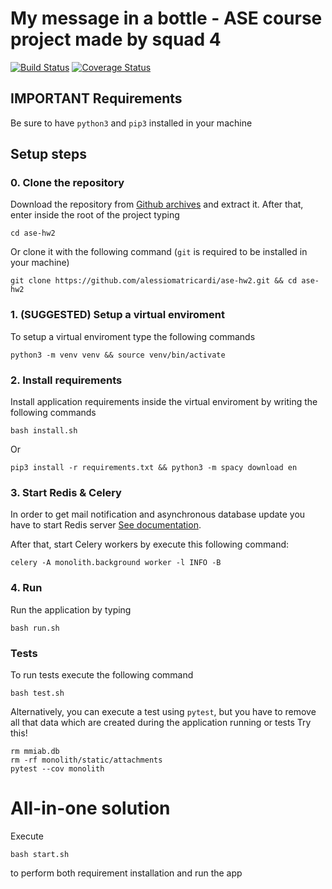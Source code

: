 # My message in a bottle - ASE course project made by squad 4

[![Build Status](https://app.travis-ci.com/alessiomatricardi/ase-hw2.svg?token=27PrqUDodvhxobq6Hmxx&branch=master)](https://app.travis-ci.com/alessiomatricardi/ase-hw2) [![Coverage Status](https://coveralls.io/repos/github/alessiomatricardi/ase-hw2/badge.svg?branch=master)](https://coveralls.io/github/alessiomatricardi/ase-hw2?branch=master)

## IMPORTANT Requirements
Be sure to have `python3` and `pip3` installed in your machine

## Setup steps

### 0. Clone the repository
Download the repository from [Github archives](https://github.com/alessiomatricardi/ase-hw2/archive/refs/heads/master.zip) and extract it. After that, enter inside the root of the project typing

```
cd ase-hw2
```

Or clone it with the following command (`git` is required to be installed in your machine)

```
git clone https://github.com/alessiomatricardi/ase-hw2.git && cd ase-hw2
```


### 1. (SUGGESTED) Setup a virtual enviroment
To setup a virtual enviroment type the following commands

```
python3 -m venv venv && source venv/bin/activate
```

### 2. Install requirements
Install application requirements inside the virtual enviroment by writing the following commands

```
bash install.sh
```

Or

```
pip3 install -r requirements.txt && python3 -m spacy download en
```

### 3. Start Redis & Celery
In order to get mail notification and asynchronous database update you have to start Redis server [See documentation](https://tableplus.com/blog/2018/10/how-to-start-stop-restart-redis.html).

After that, start Celery workers by execute this following command:

```
celery -A monolith.background worker -l INFO -B
```

### 4. Run
Run the application by typing

```
bash run.sh
```

### Tests
To run tests execute the following command

```
bash test.sh
```

Alternatively, you can execute a test using `pytest`, but you have to remove all that data which are created during the application running or tests
Try this!

```
rm mmiab.db
rm -rf monolith/static/attachments
pytest --cov monolith
```

# All-in-one solution
Execute
```
bash start.sh
```
to perform both requirement installation and run the app
